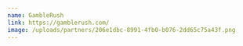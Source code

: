 ```yaml
---
name: GambleRush
link: https://gamblerush.com/
image: /uploads/partners/206e1dbc-8991-4fb0-b076-2dd65c75a43f.png
---
```

